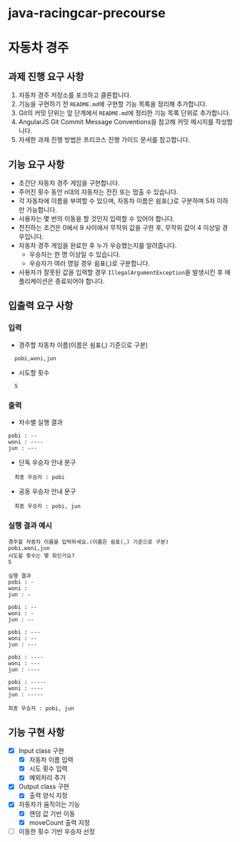 # java-racingcar-precourse

# 자동차 경주

## 과제 진행 요구 사항

1. 자동차 경주 저장소를 포크하고 클론합니다.
2. 기능을 구현하기 전 `README.md`에 구현할 기능 목록을 정리해 추가합니다.
3. Git의 커밋 단위는 앞 단계에서 `README.md`에 정리한 기능 목록 단위로 추가합니다.
4. AngularJS Git Commit Message Conventions을 참고해 커밋 메시지를 작성합니다.
5. 자세한 과제 진행 방법은 프리코스 진행 가이드 문서를 참고합니다.

## 기능 요구 사항

- 초간단 자동차 경주 게임을 구현합니다.
- 주어진 횟수 동안 n대의 자동차는 전진 또는 멈출 수 있습니다.
- 각 자동차에 이름을 부여할 수 있으며, 자동차 이름은 쉼표(,)로 구분하며 5자 이하만 가능합니다.
- 사용자는 몇 번의 이동을 할 것인지 입력할 수 있어야 합니다.
- 전진하는 조건은 0에서 9 사이에서 무작위 값을 구한 후, 무작위 값이 4 이상일 경우입니다.
- 자동차 경주 게임을 완료한 후 누가 우승했는지를 알려줍니다.
    - 우승자는 한 명 이상일 수 있습니다.
    - 우승자가 여러 명일 경우 쉼표(,)로 구분합니다.
- 사용자가 잘못된 값을 입력할 경우 `IllegalArgumentException`을 발생시킨 후 애플리케이션은 종료되어야 합니다.

## 입출력 요구 사항

### 입력

- 경주할 자동차 이름(이름은 쉼표(,) 기준으로 구분)
```
  pobi,woni,jun
```
- 시도할 횟수
```
  5
```

### 출력

- 차수별 실행 결과
```
pobi : --
woni : ----
jun : ---
```
- 단독 우승자 안내 문구
```
  최종 우승자 : pobi
```
- 공동 우승자 안내 문구
```
  최종 우승자 : pobi, jun
```
### 실행 결과 예시
```
경주할 자동차 이름을 입력하세요.(이름은 쉼표(,) 기준으로 구분)
pobi,woni,jun
시도할 횟수는 몇 회인가요?
5

실행 결과
pobi : -
woni : 
jun : -

pobi : --
woni : -
jun : --

pobi : ---
woni : --
jun : ---

pobi : ----
woni : ---
jun : ----

pobi : -----
woni : ----
jun : -----

최종 우승자 : pobi, jun
```
## 기능 구현 사항
- [X] Input class 구현
  - [X] 자동차 이름 입력
  - [X] 시도 횟수 입력
  - [X] 예외처리 추가
- [X] Output class 구현
  - [X] 출력 양식 지정
- [x] 자동차가 움직이는 기능
  - [x] 랜덤 값 기반 이동
  - [x] moveCount 출력 지정
- [ ] 이동한 횟수 기반 우승자 선정
